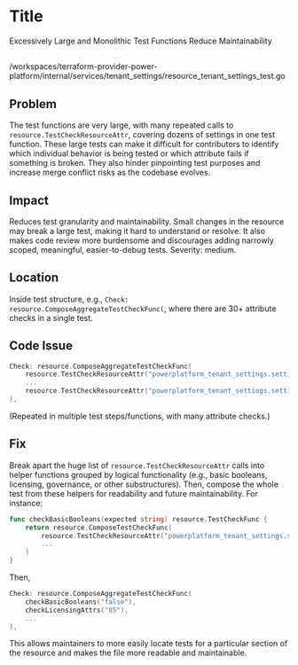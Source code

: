 # Title

Excessively Large and Monolithic Test Functions Reduce Maintainability

##

/workspaces/terraform-provider-power-platform/internal/services/tenant_settings/resource_tenant_settings_test.go

## Problem

The test functions are very large, with many repeated calls to `resource.TestCheckResourceAttr`, covering dozens of settings in one test function. These large tests can make it difficult for contributors to identify which individual behavior is being tested or which attribute fails if something is broken. They also hinder pinpointing test purposes and increase merge conflict risks as the codebase evolves.

## Impact

Reduces test granularity and maintainability. Small changes in the resource may break a large test, making it hard to understand or resolve. It also makes code review more burdensome and discourages adding narrowly scoped, meaningful, easier-to-debug tests. Severity: medium.

## Location

Inside test structure, e.g., `Check: resource.ComposeAggregateTestCheckFunc(`, where there are 30+ attribute checks in a single test.

## Code Issue

```go
Check: resource.ComposeAggregateTestCheckFunc(
    resource.TestCheckResourceAttr("powerplatform_tenant_settings.settings", "disable_capacity_allocation_by_environment_admins", "false"),
    ...
    resource.TestCheckResourceAttr("powerplatform_tenant_settings.settings", "walk_me_opt_out", "false"),
),
```
(Repeated in multiple test steps/functions, with many attribute checks.)

## Fix

Break apart the huge list of `resource.TestCheckResourceAttr` calls into helper functions grouped by logical functionality (e.g., basic booleans, licensing, governance, or other substructures). Then, compose the whole test from these helpers for readability and future maintainability. For instance:

```go
func checkBasicBooleans(expected string) resource.TestCheckFunc {
    return resource.ComposeTestCheckFunc(
        resource.TestCheckResourceAttr("powerplatform_tenant_settings.settings", "walk_me_opt_out", expected),
        ...
    )
}
```
Then,

```go
Check: resource.ComposeAggregateTestCheckFunc(
    checkBasicBooleans("false"),
    checkLicensingAttrs("85"),
    ...
),
```

This allows maintainers to more easily locate tests for a particular section of the resource and makes the file more readable and maintainable.
